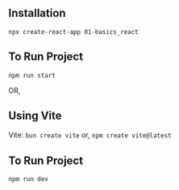 ## Installation

`npx create-react-app 01-basics_react`

## To Run Project
`npm run start`

OR,

## Using Vite
Vite: `bun create vite` or, `npm create vite@latest`

## To Run Project
`npm run dev`

